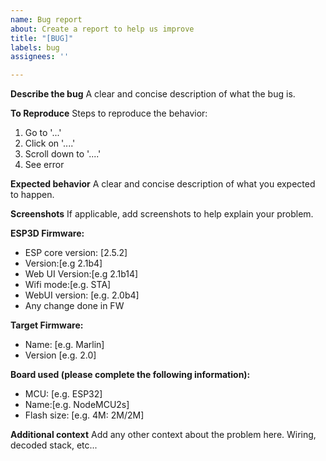 ```yaml
---
name: Bug report
about: Create a report to help us improve
title: "[BUG]"
labels: bug
assignees: ''

---
```


**Describe the bug**
A clear and concise description of what the bug is.

**To Reproduce**
Steps to reproduce the behavior:
1. Go to '...'
2. Click on '....'
3. Scroll down to '....'
4. See error

**Expected behavior**
A clear and concise description of what you expected to happen.

**Screenshots**
If applicable, add screenshots to help explain your problem.

**ESP3D Firmware:**
- ESP core version: [2.5.2]
- Version:[e.g 2.1b4]
- Web UI Version:[e.g 2.1b14]  
- Wifi mode:[e.g. STA]  
- WebUI version: [e.g. 2.0b4]
- Any change done in FW  

**Target Firmware:**
 - Name: [e.g. Marlin]
 - Version [e.g. 2.0]

**Board used (please complete the following information):**
 - MCU: [e.g. ESP32] 
 - Name:[e.g. NodeMCU2s] 
 - Flash size: [e.g. 4M: 2M/2M]

**Additional context**
Add any other context about the problem here.
Wiring, decoded stack, etc...
